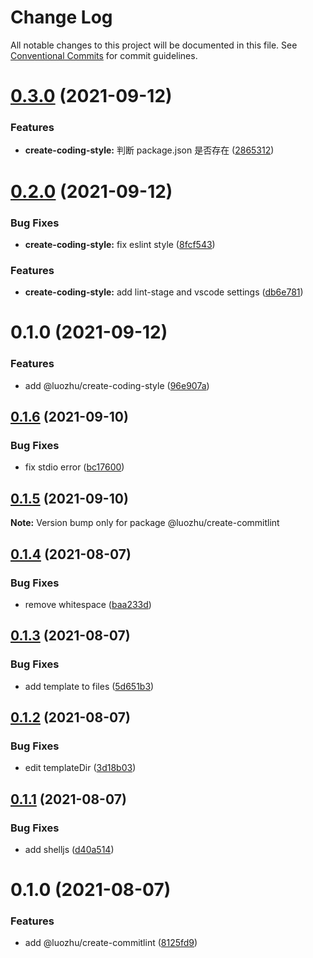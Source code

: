 # Change Log

All notable changes to this project will be documented in this file.
See [Conventional Commits](https://conventionalcommits.org) for commit guidelines.

# [0.3.0](https://github.com/youngjuning/luozhu/compare/@luozhu/create-coding-style@0.2.0...@luozhu/create-coding-style@0.3.0) (2021-09-12)


### Features

* **create-coding-style:** 判断 package.json 是否存在 ([2865312](https://github.com/youngjuning/luozhu/commit/2865312bc5e91944046b13d712b43cf5873ee45c))





# [0.2.0](https://github.com/youngjuning/luozhu/compare/@luozhu/create-coding-style@0.1.0...@luozhu/create-coding-style@0.2.0) (2021-09-12)


### Bug Fixes

* **create-coding-style:** fix eslint style ([8fcf543](https://github.com/youngjuning/luozhu/commit/8fcf5433d2f7628a361461e9eae03d12f5c52870))


### Features

* **create-coding-style:** add lint-stage and vscode settings ([db6e781](https://github.com/youngjuning/luozhu/commit/db6e7815837aa4bc832f74b389b1bc2869d641eb))





# 0.1.0 (2021-09-12)


### Features

* add @luozhu/create-coding-style ([96e907a](https://github.com/youngjuning/luozhu/commit/96e907a88577cfc4b6c2cf55b71729473e3155b7))





## [0.1.6](https://github.com/youngjuning/luozhu/compare/@luozhu/create-commitlint@0.1.5...@luozhu/create-commitlint@0.1.6) (2021-09-10)


### Bug Fixes

* fix stdio error ([bc17600](https://github.com/youngjuning/luozhu/commit/bc17600c85c6a26cdec9c9897c7a44e4e95b7b8f))





## [0.1.5](https://github.com/youngjuning/luozhu/compare/@luozhu/create-commitlint@0.1.4...@luozhu/create-commitlint@0.1.5) (2021-09-10)

**Note:** Version bump only for package @luozhu/create-commitlint





## [0.1.4](https://github.com/youngjuning/luozhu/compare/@luozhu/create-commitlint@0.1.3...@luozhu/create-commitlint@0.1.4) (2021-08-07)

### Bug Fixes

- remove whitespace ([baa233d](https://github.com/youngjuning/luozhu/commit/baa233d0d5372e010ec09ad60eebb624dbe7fdc0))

## [0.1.3](https://github.com/youngjuning/luozhu/compare/@luozhu/create-commitlint@0.1.2...@luozhu/create-commitlint@0.1.3) (2021-08-07)

### Bug Fixes

- add template to files ([5d651b3](https://github.com/youngjuning/luozhu/commit/5d651b39ef1b50197867eeba09407cb58a3daee6))

## [0.1.2](https://github.com/youngjuning/luozhu/compare/@luozhu/create-commitlint@0.1.1...@luozhu/create-commitlint@0.1.2) (2021-08-07)

### Bug Fixes

- edit templateDir ([3d18b03](https://github.com/youngjuning/luozhu/commit/3d18b03bbd97135775a169d7471b48ab497fe84f))

## [0.1.1](https://github.com/youngjuning/luozhu/compare/@luozhu/create-commitlint@0.1.0...@luozhu/create-commitlint@0.1.1) (2021-08-07)

### Bug Fixes

- add shelljs ([d40a514](https://github.com/youngjuning/luozhu/commit/d40a514d25c83e1c3d324132deec7668ded39ef1))

# 0.1.0 (2021-08-07)

### Features

- add @luozhu/create-commitlint ([8125fd9](https://github.com/youngjuning/luozhu/commit/8125fd9d1d40a49e0ade043de7f675eb60282da5))
